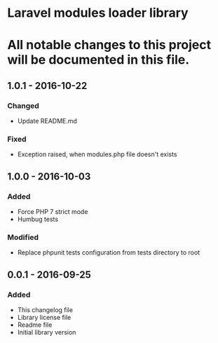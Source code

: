 Laravel modules loader library
=========
# All notable changes to this project will be documented in this file.

## 1.0.1 - 2016-10-22
### Changed
* Update README.md
### Fixed
* Exception raised, when modules.php file doesn't exists

## 1.0.0 - 2016-10-03
### Added
* Force PHP 7 strict mode
* Humbug tests
### Modified
* Replace phpunit tests configuration from tests directory to root

## 0.0.1 - 2016-09-25
### Added
* This changelog file 
* Library license file
* Readme file
* Initial library version